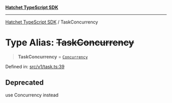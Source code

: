 [**Hatchet TypeScript SDK**](../README.md)

***

[Hatchet TypeScript SDK](../README.md) / TaskConcurrency

# Type Alias: ~~TaskConcurrency~~

> **TaskConcurrency** = [`Concurrency`](Concurrency.md)

Defined in: [src/v1/task.ts:39](https://github.com/hatchet-dev/hatchet/blob/0288a24f2e9f14787135b399bd47182f4d1260d9/sdks/typescript/src/v1/task.ts#L39)

## Deprecated

use Concurrency instead
